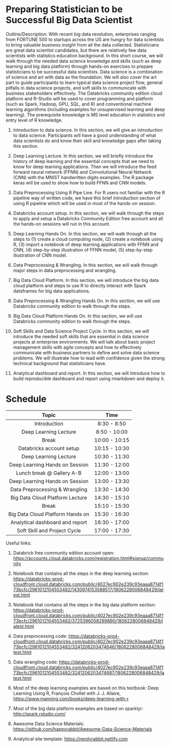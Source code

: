 # Preparing Statistician to be Successful Big Data Scientist

Outline/Description: With recent big data revolution, enterprises ranging from FORTUNE 500 to startups across the US are hungry for data scientists to bring valuable business insight from all the data collected. Statisticians are great data scientist candidates, but there are relatively few data scientists with statistics education background. In this short course, we will walk through the needed data science knowledge and skills (such as deep learning and big data platform) through hands-on exercises to prepare statisticians to be successful data scientists. Data science is a combination of science and art with data as the foundation. We will also cover the art part to guide participants to learn typical data science project flow, general pitfalls in data science projects, and soft skills to communicate with business stakeholders effectively. The Databricks community edition cloud platform and R-Studio will be used to cover programming and platform (such as Spark, Hadoop, GPU, SQL, and R) and conventional machine learning algorithms (including examples for unsupervised learning and deep learning). The prerequisite knowledge is MS level education in statistics and entry level of R knowledge.

1. Introduction to data science. In this section, we will give an introduction to data science. Participants will have a good understanding of what data scientists do and know their skill and knowledge gaps after taking this section.

2. Deep Learning Lecture. In this section, we will briefly introduce the history of deep learning and the essential concepts that we need to know for deep learning applications. Then we will introduce the feed forward neural network (FFNN) and Convolutional Neural Network (CNN) with the MNIST handwritten digits examples. The R package keras will be used to show how to build FFNN and CNN models.

3. Data Preprocessing Using R Pipe Line. For R users not familiar with the R pipeline way of written code, we have this brief introduction section of using R pipeline which will be used in most of the hands-on session.

4. Databricks account setup. In this section, we will walk through the steps to apply and setup a Databricks Community Edition free account and all the hands-on sessions will run in this account.

5. Deep Learning Hands On. In this section, we will walk through all the steps to (1) create a cloud computing node, (2) create a notebook using R, (3) import a notebook of deep learning applications with FFNN and CNN, (4) step-by-step illustration of FFNN model, (5) step-by-step illustration of CNN model.

6. Data Preprocessing & Wrangling. In this section, we will walk through major steps in data preprocessing and wrangling.

7. Big Data Cloud Platform. In this section, we will introduce the big data cloud platform and steps to use R to directly interact with Spark dataframes for big data applications.

8. Data Preprocessing & Wrangling Hands On. In this section, we will use Databricks community edition to walk through the steps.

9. Big Data Cloud Platform Hands On. In this section, we will use Databricks community edition to walk through the steps.

10. Soft Skills and Data Science Project Cycle. In this section, we will introduce the needed soft skills that are essential in data science projects at enterprise environments. We will talk about basic project management skills with agile concepts and how to effectively communicate with business partners to define and solve data science problems. We will illustrate how to lead with confidence given the strong technical background that statisticians have.

11. Analytical dashboard and report. In this section, we will introduce how to build reproducible dashboard and report using rmarkdown and deploy it.

# Schedule

| Topic | Time |
| :---: | :---: |
| Introduction |  8:30 - 8:50 |
| Deep Learning Lecture | 8:50 - 10:00 |
| Break | 10:00 - 10:15 |
| Databricks account setup | 10:15 - 10:30 |
| Deep Learning Lecture | 10:30 - 11:30 |
| Deep Learning Hands on Session | 11:30 - 12:00 |
| Lunch break @ Gallery A-B | 12:00 - 13:00 |
| Deep Learning Hands on Session | 13:00 - 13:30 |
| Data Preprocessing & Wrangling | 13:30 - 14:30 |
| Big Data Cloud Platform Lecture | 14:30 - 15:10 |
| Break | 15:10 - 15:30 |
| Big Data Cloud Platform Hands on | 15:30 - 16:30 |
| Analytical dashboard and report | 16:30 - 17:00 |
| Soft Skill and Project Cycle | 17:00 - 17:30 |

Useful links:

1. Databrick free community edition account open: https://accounts.cloud.databricks.com/registration.html#signup/community

2. Notebook that contains all the steps in the deep learning section: https://databricks-prod-cloudfront.cloud.databricks.com/public/4027ec902e239c93eaaa8714f173bcfc/2961012104553482/1430974153588517/1806228006848429/latest.html 

3. Notebook that contains all the steps in the big data platform section:
https://databricks-prod-cloudfront.cloud.databricks.com/public/4027ec902e239c93eaaa8714f173bcfc/2961012104553482/3725396058299890/1806228006848429/latest.html 

4. Data preprocessing code:
https://databricks-prod-cloudfront.cloud.databricks.com/public/4027ec902e239c93eaaa8714f173bcfc/2961012104553482/3241206203474646/1806228006848429/latest.html

5. Data wrangling code: https://databricks-prod-cloudfront.cloud.databricks.com/public/4027ec902e239c93eaaa8714f173bcfc/2961012104553482/3241206203474687/1806228006848429/latest.html 

6. Most of the deep learning examples are based on this textbook: Deep Learning Using R, François Chollet with J. J. Allaire, https://www.manning.com/books/deep-learning-with-r

7. Most of the big data platform examples are based on sparklyr:  http://spark.rstudio.com/

8. Awesome Data Science Materials: https://github.com/happyrabbit/Awesome-Data-Science-Materials

9. Analytical site template: https://nerdyrabbit.netlify.com